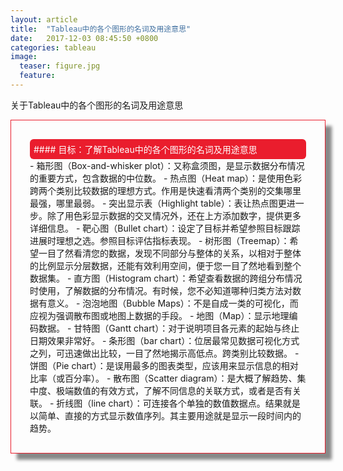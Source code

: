 ```yaml
---
layout: article
title:  "Tableau中的各个图形的名词及用途意思"
date:   2017-12-03 08:45:50 +0800
categories: tableau
image:
  teaser: figure.jpg
  feature: 
---
```


关于Tableau中的各个图形的名词及用途意思

<div class="row img-rounded" style="padding:30px; box-shadow: 10px 10px 5px #888888; border: 1px solid #EA1D2D;">
<div class="col-md-12">
<div style="background: #EA1D2D; color:white; border-radius:6px; padding:6px;" markdown="1">
#### 目标：了解Tableau中的各个图形的名词及用途意思
</div>
</div>
<div class="col-md-9" markdown="1" >
- 箱形图（Box-and-whisker plot）：又称盒须图，是显示数据分布情况的重要方式，包含数据的中位数。
- 热点图（Heat map）：是使用色彩跨两个类别比较数据的理想方式。作用是快速看清两个类别的交集哪里最强，哪里最弱。
- 突出显示表（Highlight table）：表让热点图更进一步。除了用色彩显示数据的交叉情况外，还在上方添加数字，提供更多详细信息。
- 靶心图（Bullet chart）：设定了目标并希望参照目标跟踪进展时理想之选。参照目标评估指标表现。
- 树形图（Treemap）：希望一目了然看清您的数据，发现不同部分与整体的关系，以相对于整体的比例显示分层数据，还能有效利用空间，便于您一目了然地看到整个数据集。
- 直方图（Histogram chart）：希望查看数据的跨组分布情况时使用，了解数据的分布情况。有时候，您不必知道哪种归类方法对数据有意义。
- 泡泡地图（Bubble Maps）：不是自成一类的可视化，而应视为强调散布图或地图上数据的手段。
- 地图（Map）：显示地理编码数据。
- 甘特图（Gantt chart）：对于说明项目各元素的起始与终止日期效果非常好。
- 条形图（bar chart）：位居最常见数据可视化方式之列，可迅速做出比较，一目了然地揭示高低点。跨类别比较数据。
- 饼图（Pie chart）：是误用最多的图表类型，应该用来显示信息的相对比率（或百分率）。
- 散布图（Scatter diagram）：是大概了解趋势、集中度、极端数值的有效方式，了解不同信息的关联方式，或者是否有关联。
- 折线图（line chart）：可连接各个单独的数值数据点。结果就是以简单、直接的方式显示数值序列。其主要用途就是显示一段时间内的趋势。 
</div>